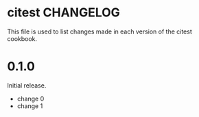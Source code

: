 # citest CHANGELOG

This file is used to list changes made in each version of the citest cookbook.

# 0.1.0

Initial release.

- change 0
- change 1

